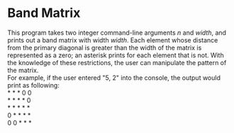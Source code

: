 
# Band Matrix

This program takes two integer command-line arguments *n* and *width*, and prints out a band matrix with width *width*. Each element whose distance from the primary diagonal is greater than the width of the matrix is represented as a zero; an asterisk prints for each element that is not. With the knowledge of these restrictions, the user can manipulate the pattern of the matrix.  
For example, if the user entered "5, 2" into the console, the output would print as following:  
\* \* \* 0 0  
\* \* \* \* 0  
\* \* \* \* \*  
0 \* \* \* \*  
0 0 \* \* \* 
